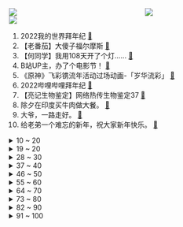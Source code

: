 <div >
	<a style="float:left;width:55%;" href = "https://github.com/anuraghazra/github-readme-stats">
	 <img src = "https://github-readme-stats.vercel.app/api?username=iuuuuuaena&theme=buefy&show_icons=true"/>
	</a>
	<a  style="float:right;width:45%" href = "https://github.com/anuraghazra/github-readme-stats">
	 <img  src="https://github-readme-stats.vercel.app/api/top-langs/?username=anuraghazra&layout=compact"/>
	</a>
	</div>

[![](https://img.shields.io/badge/jxd-@jxdgogogo.xyz-yellowgreen.svg)](https://www.jxdgogogo.xyz)<br>
1. 2022我的世界拜年纪 [:link:](//www.bilibili.com/video/BV1kq4y1F7Uh) <br>
2. 【老番茄】大傻子福尔摩斯 [:link:](//www.bilibili.com/video/BV1xF411H7tw) <br>
3. 【何同学】我用108天开了个灯...... [:link:](//www.bilibili.com/video/BV1244y1p7kt) <br>
4. B站UP主，办了个电影节！ [:link:](//www.bilibili.com/video/BV1Pu411d7rh) <br>
5. 《原神》飞彩镌流年活动过场动画-「岁华流彩」 [:link:](//www.bilibili.com/video/BV1Nr4y1Y7V5) <br>
6. 2022哔哩哔哩拜年纪 [:link:](//www.bilibili.com/video/BV1fR4y1T7aV) <br>
7. 【亮记生物鉴定】网络热传生物鉴定37 [:link:](//www.bilibili.com/video/BV1eY411t7MJ) <br>
8. 除夕在印度买牛肉做大餐。 [:link:](//www.bilibili.com/video/BV1vF411H7ZG) <br>
9. 大爷，一路走好。 [:link:](//www.bilibili.com/video/BV1hZ4y1d7qr) <br>
10. 给老弟一个难忘的新年，祝大家新年快乐。 [:link:](//www.bilibili.com/video/BV1Lr4y1Y7v7) <br>
<details>
<summary>10 ~ 20</summary>

11. 脸都不要了 [:link:](//www.bilibili.com/video/BV1or4y1a71j) <br>
12. 《野营》 [:link:](//www.bilibili.com/video/BV1pR4y1j7CK) <br>
13. 自从做了UP主，警察，诈骗犯，黑产都关注了我 [:link:](//www.bilibili.com/video/BV1ZR4y1T71H) <br>
14. 老师：有谁可以报个警么… [:link:](//www.bilibili.com/video/BV1sq4y1h79t) <br>
15. 文艺复兴？直接来吧！ [:link:](//www.bilibili.com/video/BV1Pa41127ay) <br>
16. 【全明星贺岁】废土囧途 [:link:](//www.bilibili.com/video/BV1Nr4y1Y7aD) <br>
17. 在农村结婚是一种什么体验！ [:link:](//www.bilibili.com/video/BV1Gu411d7cw) <br>
18. 【时代少年团】TNT《年夜饭特辑》 [:link:](//www.bilibili.com/video/BV1dT4y1k7G4) <br>
19. 某up给粉丝拜年 , 然而 [:link:](//www.bilibili.com/video/BV1xr4y1Y7Tu) <br>
</details>
<details>
<summary>19 ~ 20</summary>

20. 谁能骗走英国一艘巡洋舰？【硬核狠人25】 [:link:](//www.bilibili.com/video/BV1HS4y1V7hn) <br>
21. 年度极限挑战【2022拜年纪单品】 [:link:](//www.bilibili.com/video/BV1c5411f75g) <br>
22. 耗时半年！我做了一款免费游戏上架steam啦！ [:link:](//www.bilibili.com/video/BV1EP4y1A7SR) <br>
23. 水 星 迫 降 青 春 版 ！！？ [:link:](//www.bilibili.com/video/BV1wS4y157vB) <br>
24. 【原创音乐】《除夕》A-SOUL全新团曲MV【2022拜年纪单品】 [:link:](//www.bilibili.com/video/BV1Ga41127eH) <br>
25. 去找山城小栗旬剪头发，被他当成男生了？？第一次在男士理发馆理发 [:link:](//www.bilibili.com/video/BV1Gr4y1Y7Pi) <br>
26. 奇怪的春节【2022拜年纪单品】 [:link:](//www.bilibili.com/video/BV1B5411Z7f3) <br>
27. 虎年吉祥走鸿运，乐观奋斗万事成！加油！奥利给！哈哈哈哈哈哈哈 [:link:](//www.bilibili.com/video/BV1yT4y1k774) <br>
28. 【2022·东方华灯宴】 [:link:](//www.bilibili.com/video/BV16q4y1h7xX) <br>
</details>
<details>
<summary>28 ~ 30</summary>

29. 弈【2022拜年纪单品】 [:link:](//www.bilibili.com/video/BV1q34y1271d) <br>
30. 拉宏桑vs山城小栗旬 [:link:](//www.bilibili.com/video/BV1SS4y1y7dT) <br>
31. 听君一席话，拜年废话 ！！！ [:link:](//www.bilibili.com/video/BV1or4y1a7ht) <br>
32. 等了一年，我终于拉出了这碗红油辣子牛肉面…… [:link:](//www.bilibili.com/video/BV1KF411J7Ri) <br>
33. 【没啥用科技】 干翻元宇宙！ [:link:](//www.bilibili.com/video/BV1P5411f7A3) <br>
34. 《明日方舟》EP - 随意随意呀 [:link:](//www.bilibili.com/video/BV1Wm4y1f7NM) <br>
35. 过年期间的内心独白（壹） [:link:](//www.bilibili.com/video/BV1oa411m7QQ) <br>
36. 把过年技能玩明白了 [:link:](//www.bilibili.com/video/BV1ru411R7gZ) <br>
37. 不拿群众一针一线，那如何用农村包围城市？【思维实验室】 [:link:](//www.bilibili.com/video/BV1eS4y1y7D7) <br>
</details>
<details>
<summary>37 ~ 40</summary>

38. 【春节档全明星】弯转大了，容易扯着淡！ [:link:](//www.bilibili.com/video/BV1SP4y1N78D) <br>
39. 《当代年轻人回复亲戚指南》 [:link:](//www.bilibili.com/video/BV1x3411E7Lc) <br>
40. 《原神》爆肝1年3000小时完成的手书：「旅行日记」畅游7个国度 [:link:](//www.bilibili.com/video/BV1i34y127hk) <br>
41. 【原神】横跨耗时2年！集成的手书！你绝对见过其中某张图只要你是原神玩家 [:link:](//www.bilibili.com/video/BV1ab4y1j7be) <br>
42. 爆肝684个小时！我们成功造出群玉阁！ [:link:](//www.bilibili.com/video/BV1iZ4y1d7vJ) <br>
43. 妈，我带朋友回家了 [:link:](//www.bilibili.com/video/BV1Zm4y1f7q5) <br>
44. 听说点开这个视频的人都…… [:link:](//www.bilibili.com/video/BV16Z4y1d7D5) <br>
45. 邓超眼中的自己 vs 春晚观众眼中的邓超 [:link:](//www.bilibili.com/video/BV1yL4y1W7d1) <br>
46. 生活很累，猫猫受罪！ [:link:](//www.bilibili.com/video/BV1c44y1W7Di) <br>
</details>
<details>
<summary>46 ~ 50</summary>

47. 和消防员一起过除夕，居然出现警情，整一盘顶配版蒜蓉海鲜大咖压压惊 [:link:](//www.bilibili.com/video/BV1FR4y1M7Xz) <br>
48. 我的汉婚视频，被拍成了古偶剧！见者有喜气…… [:link:](//www.bilibili.com/video/BV1k44y1p7Cw) <br>
49. 路边发现一只冻僵的大喵，把他埋了。 [:link:](//www.bilibili.com/video/BV1Sm4y1f7sp) <br>
50. 排名第一的叉烧饭，好吃到舔碗？新系列开启！【还愿挑战06-囍囍港式茶餐厅】 [:link:](//www.bilibili.com/video/BV1oa41117bs) <br>
51. D大调卡农 —  献给生命中的每一个时刻【2022拜年纪单品】 [:link:](//www.bilibili.com/video/BV1gr4y1Y7Xa) <br>
52. 《奇行种模拟器》 [:link:](//www.bilibili.com/video/BV1sS4y1y7yp) <br>
53. 【散人】i wanna的最难死亡驾考 谁玩谁崩溃 [:link:](//www.bilibili.com/video/BV1644y1p79p) <br>
54. 这个沙雕短片看完笑了我五天！！！ [:link:](//www.bilibili.com/video/BV1h44y1p7Ph) <br>
55. 快乐手帐【2022拜年纪单品】 [:link:](//www.bilibili.com/video/BV1t34y1273b) <br>
</details>
<details>
<summary>55 ~ 60</summary>

56. 2022王者荣耀新春会「好梦三连」 [:link:](//www.bilibili.com/video/BV1Pb4y1E7bh) <br>
57. 【法式甜点大师Amaury Guichon】巧克力老虎（两只） [:link:](//www.bilibili.com/video/BV1Ga41127uJ) <br>
58. 危！让丈母娘躲在车后座…女友一上车就跟我撒娇结果社死了？ [:link:](//www.bilibili.com/video/BV1qZ4y1d7uH) <br>
59. 有好有坏，就它最烂！《四海》《奇迹》《水门桥》《奇迹》《狙击手》《这个杀手不太冷静》《筐出未来》《熊出没重返地球》 [:link:](//www.bilibili.com/video/BV1Cb4y1E7eN) <br>
60. 中国足球连都不要了？国足1-3越南，刷新国足耻辱！ [:link:](//www.bilibili.com/video/BV1mq4y1F73x) <br>
61. 机关柜中柜 [:link:](//www.bilibili.com/video/BV16P4y1N7mf) <br>
62. 满级拜年方式 [:link:](//www.bilibili.com/video/BV18R4y1j7vV) <br>
63. 某显卡公司：“顾客愿意接受涨价”？揭露2021显卡价格暴涨内幕！ [:link:](//www.bilibili.com/video/BV1Cm4y1o7ry) <br>
64. 当代大学生返乡现状 [:link:](//www.bilibili.com/video/BV1KS4y157En) <br>
</details>
<details>
<summary>64 ~ 70</summary>

65. 挑战一斤魔鬼辣丝！这没有传说中那么的吓人啊！ [:link:](//www.bilibili.com/video/BV1Zr4y1a7ta) <br>
66. 【罗翔】新的一年树新的flag！给大家拜年了~ [:link:](//www.bilibili.com/video/BV1oa411m7Hq) <br>
67. 【医学博士】如何千杯不醉？丨如何快速解酒？ [:link:](//www.bilibili.com/video/BV1XS4y1L7gU) <br>
68. “可惜爱不是三言两语，我也不再是十六七岁” [:link:](//www.bilibili.com/video/BV1NL4y1474s) <br>
69. 大胆点，一个赞一套理综，反正也没人看... [:link:](//www.bilibili.com/video/BV19Y411t7cw) <br>
70. 【小魔】边防战士说很甜的雪，到底能不能吃？ [:link:](//www.bilibili.com/video/BV1Ku411d7qM) <br>
71. 2022特摄区拜年纪！隆冬难凉热血魂！ [:link:](//www.bilibili.com/video/BV1KZ4y1f7MS) <br>
72. 云顶S6.5-全英雄羁绊实战-3星泽丽全球首次曝光 [:link:](//www.bilibili.com/video/BV1Hq4y1h71A) <br>
73. 周深、杨洪基温情献唱《错位时空》 [:link:](//www.bilibili.com/video/BV1bT4y1k7Uh) <br>
</details>
<details>
<summary>73 ~ 80</summary>

74. 不买会后悔的10款游戏推荐，极品好玩！【Steam新年特卖】 [:link:](//www.bilibili.com/video/BV1Lr4y1Y7ja) <br>
75. 怎 么 让 女 友 无 意 间 看 到 ？ [:link:](//www.bilibili.com/video/BV1ZY4114739) <br>
76. 央视真的丝毫没有吝啬对他的夸奖 [:link:](//www.bilibili.com/video/BV173411a71o) <br>
77. 【虎年说虎】春节“被迫营业”的百兽之王！ [:link:](//www.bilibili.com/video/BV1Um4y1f7Lr) <br>
78. 【原神｜手书｜璃月】🏮“托身白刃里，杀人红尘中” [:link:](//www.bilibili.com/video/BV1hm4y1o7pT) <br>
79. 现实版“超级风火轮”，贾芳芳超高难度蹦床惊呆所有选手， [:link:](//www.bilibili.com/video/BV153411E7xv) <br>
80. 健身房鲨人事件【2022拜年纪单品】 [:link:](//www.bilibili.com/video/BV1tR4y1j7aZ) <br>
81. “经过同意才拿”漠叔宣传农村人品高尚，村民纷纷夸奖 [:link:](//www.bilibili.com/video/BV1Tb4y1J7So) <br>
82. 【高燃】全网首部武术版英雄联盟！ [:link:](//www.bilibili.com/video/BV1YL4y1W7Aj) <br>
</details>
<details>
<summary>82 ~ 90</summary>

83. “中国人的辈分可以复杂到什么程度” [:link:](//www.bilibili.com/video/BV1P3411E7no) <br>
84. 旧时代的船票！是否能登上新时代的客船！ [:link:](//www.bilibili.com/video/BV1iF411H7eq) <br>
85. 2022【真】美国大春晚来了 [:link:](//www.bilibili.com/video/BV1K3411E72s) <br>
86. 谁能想到国内最强特效团队，居然出自一个情景喜剧！ [:link:](//www.bilibili.com/video/BV1p34y1y7MW) <br>
87. 过年时的满级父母 [:link:](//www.bilibili.com/video/BV1mL4y1x75m) <br>
88. 【春节】刘德华《恭喜发财》春节必听神曲！祝大家新年快乐！ [:link:](//www.bilibili.com/video/BV1zZ4y1d7jH) <br>
89. 花费6000元抽干500平米荒废的鱼塘，里面会有多少鱼呢？我家年夜饭的鱼就靠它了 [:link:](//www.bilibili.com/video/BV11S4y1y7V5) <br>
90. 只要攻击玩家就会变得「更加年轻」？？！ [:link:](//www.bilibili.com/video/BV1hP4y1A7Ay) <br>
91. “央视：冰荒马乱，招冰买马” [:link:](//www.bilibili.com/video/BV1fS4y1V7c7) <br>
</details>
<details>
<summary>91 ~ 100</summary>

92. 尽管遭受过许多恶意，仍将善良留给每一个人。他总是这样谦逊有礼，又不失温度。 [:link:](//www.bilibili.com/video/BV1wT4y1C7Us) <br>
93. 【 梦 幻 联 动 】 大 哥 大 嫂 ，过 年 好 ！！！（ 2.0版本 ） [:link:](//www.bilibili.com/video/BV1NZ4y1Z7Zh) <br>
94. 阿真祝大家新年快乐 [:link:](//www.bilibili.com/video/BV1iS4y1y76e) <br>
95. 按照帅小伙的方法做辣子鸡，辣椒都给他全部干没！ [:link:](//www.bilibili.com/video/BV1Pb4y1J7vr) <br>
96. 4k极致画质-自制致敬新海诚作品-CG版短片《我们仍未知晓的天空之蓝》 [:link:](//www.bilibili.com/video/BV1YZ4y1Z7FW) <br>
97. 快乐一哥 宋家腾 的普通十多年 [:link:](//www.bilibili.com/video/BV16b4y1j75v) <br>
98. 爪爪冷，用尾巴垫一下就好啦 [:link:](//www.bilibili.com/video/BV15b4y1E7TG) <br>
99. 【迪迦前传】第三章：神女【TIGA ORIGINAL】 [:link:](//www.bilibili.com/video/BV1Du411R7np) <br>
100. 祝大家春节快乐 [:link:](//www.bilibili.com/video/BV1km4y1o7Fb) <br>
</details>
